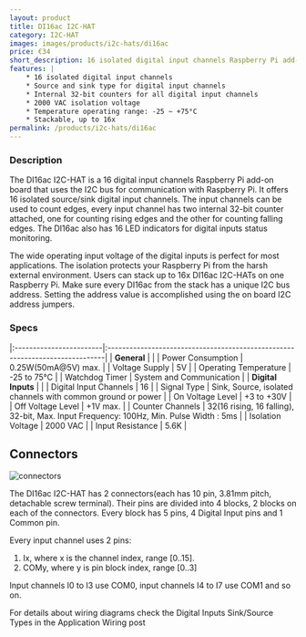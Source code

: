 ```yaml
---
layout: product
title: DI16ac I2C-HAT
category: I2C-HAT
images: images/products/i2c-hats/di16ac
price: €34
short_description: 16 isolated digital input channels Raspberry Pi add-on board
features: |
    * 16 isolated digital input channels
    * Source and sink type for digital input channels
    * Internal 32-bit counters for all digital input channels
    * 2000 VAC isolation voltage
    * Temperature operating range: -25 ~ +75°C
    * Stackable, up to 16x
permalink: /products/i2c-hats/di16ac
---
```



### Description

The DI16ac I2C-HAT is a 16 digital input channels Raspberry Pi add-on board that uses the I2C bus for communication with Raspberry Pi. It offers 16 isolated source/sink digital input channels. The input channels can be used to count edges, every input channel has two internal 32-bit counter attached, one for counting rising edges and the other for counting falling edges. The DI16ac also has 16 LED indicators for digital inputs status monitoring.

The wide operating input voltage of the digital inputs is perfect for most applications. The isolation protects your Raspberry Pi from the harsh external environment.
Users can stack up to 16x DI16ac I2C-HATs on one Raspberry Pi. Make sure every DI16ac from the stack has a unique I2C bus address. Setting the address value is accomplished using the on board I2C address jumpers.

### Specs

|:------------------------|:-----------------------------------------------------------------------------|
| **General**             |                                                                              |
| Power Consumption       | 0.25W(50mA@5V) max.                                                          |
| Voltage Supply          | 5V                                                                           |
| Operating Temperature   | -25 to 75°C                                                                  |
| Watchdog Timer          | System and Communication                                                     |
| **Digital Inputs**      |                                                                              |
| Digital Input Channels  | 16                                                                           |
| Signal Type             | Sink, Source, isolated channels with common ground or power                  |
| On Voltage Level        | +3 to +30V                                                                   |
| Off Voltage Level       | +1V max.                                                                     |
| Counter Channels        | 32(16 rising, 16 falling), 32-bit, Max. Input Frequency: 100Hz, Min. Pulse Width : 5ms |
| Isolation Voltage       | 2000 VAC                                                                     |
| Input Resistance        | 5.6K                                                                         |

## Connectors

![connectors]({{site.baseurl}}/{{page.images}}/connectors.svg "DI16ac I2C-HAT connectors")

The DI16ac I2C-HAT has 2 connectors(each has 10 pin, 3.81mm pitch, detachable screw terminal). Their pins are divided into 4 blocks, 2 blocks on each of the connectors. Every block has 5 pins, 4 Digital Input pins and 1 Common pin.

Every input channel uses 2 pins:
 1. Ix, where x is the channel index, range [0..15].
 2. COMy, where y is pin block index, range [0..3]

Input channels I0 to I3 use COM0, input channels I4 to I7 use COM1 and so on.

For details about wiring diagrams check the Digital Inputs Sink/Source Types in the Application Wiring post